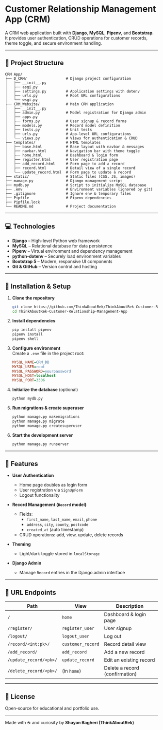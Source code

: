 # Customer Relationship Management App (CRM)

A CRM web application built with **Django**, **MySQL**, **Pipenv**, and **Bootstrap**.  
It provides user authentication, CRUD operations for customer records, theme toggle, and secure environment handling.

---

## 📁 Project Structure

```
CRM App/
├── D_CRM/                  # Django project configuration
│   ├── __init__.py
│   ├── asgi.py
│   ├── settings.py         # Application settings with dotenv
│   ├── urls.py             # Root URL configurations
│   └── wsgi.py
├── CRM_Website/            # Main CRM application
│   ├── __init__.py
│   ├── admin.py            # Model registration for Django admin
│   ├── apps.py
│   ├── forms.py            # User signup & record forms
│   ├── models.py           # Record model definition
│   ├── tests.py            # Unit tests
│   ├── urls.py             # App-level URL configurations
│   └── views.py            # Views for authentication & CRUD
├── templates/              # HTML templates
│   ├── base.html           # Base layout with navbar & messages
│   ├── navbar.html         # Navigation bar with theme toggle
│   ├── home.html           # Dashboard & login form
│   ├── register.html       # User registration page
│   ├── add_record.html     # Form page to add a record
│   ├── record.html         # Detail view of a single record
│   └── update_record.html  # Form page to update a record
├── static/                 # Static files (CSS, JS, images)
├── manage.py               # Django management script
├── mydb.py                 # Script to initialize MySQL database
├── .env                    # Environment variables (ignored by git)
├── .gitignore              # Ignore env & temporary files
├── Pipfile                 # Pipenv dependencies
├── Pipfile.lock
└── README.md               # Project documentation
```

---

## 💻 Technologies

- **Django** – High-level Python web framework  
- **MySQL** – Relational database for data persistence  
- **Pipenv** – Virtual environment and dependency management  
- **python-dotenv** – Securely load environment variables  
- **Bootstrap 5** – Modern, responsive UI components  
- **Git & GitHub** – Version control and hosting  

---

## 🔧 Installation & Setup

1. **Clone the repository**  
   ```bash
   git clone https://github.com/ThinkAboutRek/ThinkAboutRek-Customer-Relationship-Management-App.git
   cd ThinkAboutRek-Customer-Relationship-Management-App
   ```

2. **Install dependencies**  
   ```bash
   pip install pipenv
   pipenv install
   pipenv shell
   ```

3. **Configure environment**  
   Create a `.env` file in the project root:
   ```ini
   MYSQL_NAME=CRM_DB
   MYSQL_USER=root
   MYSQL_PASSWORD=yourpassword
   MYSQL_HOST=localhost
   MYSQL_PORT=3306
   ```

4. **Initialize the database** (optional)  
   ```bash
   python mydb.py
   ```

5. **Run migrations & create superuser**  
   ```bash
   python manage.py makemigrations
   python manage.py migrate
   python manage.py createsuperuser
   ```

6. **Start the development server**  
   ```bash
   python manage.py runserver
   ```

---

## 🚀 Features

- **User Authentication**  
  - Home page doubles as login form  
  - User registration via `SignUpForm`  
  - Logout functionality

- **Record Management (`Record` model)**  
  - Fields:  
    - `first_name`, `last_name`, `email`, `phone`  
    - `address`, `city`, `county`, `postcode`  
    - `created_at` (auto timestamp)  
  - CRUD operations: add, view, update, delete records  

- **Theming**  
  - Light/dark toggle stored in `localStorage`  

- **Django Admin**  
  - Manage `Record` entries in the Django admin interface  

---

## 📂 URL Endpoints

| Path                   | View                  | Description                   |
|------------------------|-----------------------|-------------------------------|
| `/`                    | `home`                | Dashboard & login page        |
| `/register/`           | `register_user`       | User signup                   |
| `/logout/`             | `logout_user`         | Log out                       |
| `/record/<int:pk>/`    | `customer_record`     | Record detail view            |
| `/add_record/`         | `add_record`          | Add a new record              |
| `/update_record/<pk>/` | `update_record`       | Edit an existing record       |
| `/delete_record/<pk>/` | (in `home`)           | Delete a record (confirmation) | 

---

## 📄 License

Open-source for educational and portfolio use.

---

Made with ☕ and curiosity by **Shayan Bagheri (ThinkAboutRek)**